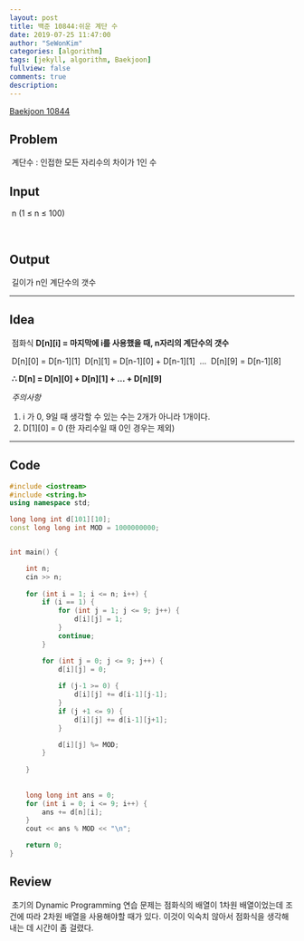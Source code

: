 ```yaml
---
layout: post
title: 백준 10844:쉬운 계단 수
date: 2019-07-25 11:47:00
author: "SeWonKim"
categories: [algorithm]
tags: [jekyll, algorithm, Baekjoon]
fullview: false
comments: true
description: 
---
```


[Baekjoon 10844](https://www.acmicpc.net/problem/10844)



## Problem

​	계단수 : 인접한 모든 자리수의 차이가 1인 수



## Input

​	n (1 ≤ n ≤ 100)

​    

## Output

​    길이가 n인 계단수의 갯수





------



## Idea

​	점화식 **D\[n][i] = 마지막에 i를 사용했을 때, n자리의 계단수의 갯수**

​	D\[n][0] = D\[n-1][1]
​	D\[n][1] = D\[n-1][0] + D\[n-1][1]
​	...
​	D\[n][9] = D\[n-1][8]

​	**∴ D[n] = D\[n][0] + D\[n][1] + ... + D\[n][9]**

 

​	*주의사항*

1. i 가 0, 9일 때 생각할 수 있는 수는 2개가 아니라 1개이다.
2. D\[1][0] = 0 (한 자리수일 때 0인 경우는 제외)





------



## Code

```cpp
#include <iostream>
#include <string.h>
using namespace std;

long long int d[101][10];
const long long int MOD = 1000000000;


int main() {

	int n;
	cin >> n;
	
	for (int i = 1; i <= n; i++) {
		if (i == 1) {
			for (int j = 1; j <= 9; j++) {
				d[i][j] = 1;
			}
			continue;
		}

		for (int j = 0; j <= 9; j++) {
			d[i][j] = 0;
			
			if (j-1 >= 0) {
				d[i][j] += d[i-1][j-1];
			}
			if (j +1 <= 9) {
				d[i][j] += d[i-1][j+1];
			}

			d[i][j] %= MOD;
		}
		
	}
	
	
	long long int ans = 0;
	for (int i = 0; i <= 9; i++) {
		ans += d[n][i];
	}
	cout << ans % MOD << "\n";

	return 0;
}
```





## Review

​	초기의 Dynamic Programming 연습 문제는 점화식의 배열이 1차원 배열이었는데 조건에 따라 2차원 배열을 사용해야할 때가 있다. 이것이 익숙치 않아서 점화식을 생각해 내는 데 시간이 좀 걸렸다.
